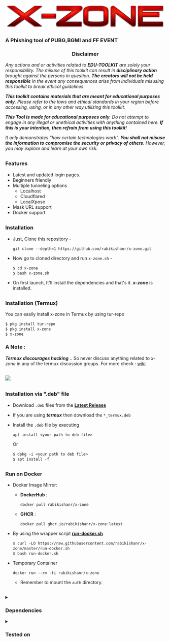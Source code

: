 <p align="center">
<img src=".github/misc/logo.png"/>
                    <h3>A Phishing tool of PUBG,BGMI and FF EVENT</h3>
</p>
<h3><p align="center">Disclaimer</p></h3>

<i>Any actions and or activities related to <b>EDU-TOOLKIT</b> are solely your responsibility. The misuse of this toolkit can result in <b>disciplinary action</b> brought against the persons in question. <b>The creators will not be held responsible</b> in the event any consequences arise from individuals misusing this toolkit to break ethical guidelines.

<b>This toolkit contains materials that are meant for educational purposes only</b>. Please refer to the laws and ethical standards in your region before accessing, using, or in any other way utilizing this toolkit.

<b>This Tool is made for educational purposes only</b>. Do not attempt to engage in any illegal or unethical activities with anything contained here. <b>If this is your intention, then refrain from using this toolkit</b>!

It only demonstrates "how certain technologies work". <b>You shall not misuse the information to compromise the security or privacy of others</b>. However, you may explore and learn at your own risk.</i>
##

### Features

- Latest and updated login pages.
- Beginners friendly
- Multiple tunneling options
  - Localhost
  - Cloudflared
  - LocalXpose
- Mask URL support 
- Docker support

##

### Installation

- Just, Clone this repository -
  ```
  git clone --depth=1 https://github.com/rabikishanr/x-zone.git
  ```

- Now go to cloned directory and run `x-zone.sh` -
  ```
  $ cd x-zone
  $ bash x-zone.sh
  ```

- On first launch, It'll install the dependencies and that's it. ***x-zone*** is installed.

##

### Installation (Termux)
You can easily install x-zone in Termux by using tur-repo
```
$ pkg install tur-repo
$ pkg install x-zone
$ x-zone
```
### A Note : 
***Termux discourages hacking*** .. So never discuss anything related to *x-zone* in any of the termux discussion groups. For more check : [wiki](https://wiki.termux.com/wiki/Hacking)

##

<p align="left">
  <a href="https://shell.cloud.google.com/cloudshell/open?cloudshell_git_repo=https://github.com/rabikishanr/x-zone.git&tutorial=README.md" target="_blank"><img src="https://gstatic.com/cloudssh/images/open-btn.svg"></a>
</p>

##

### Installation via ".deb" file

- Download `.deb` files from the [**Latest Release**](https://github.com/rabikishanr/x-zone/releases/latest)
- If you are using ***termux*** then download the `*_termux.deb`

- Install the `.deb` file by executing
  ```
  apt install <your path to deb file>
  ```
  Or
  ```
  $ dpkg -i <your path to deb file>
  $ apt install -f
  ```

##

### Run on Docker

- Docker Image Mirror:
  - **DockerHub** : 
    ```
    docker pull rabikishanr/x-zone
    ```
  - **GHCR** : 
    ```
    docker pull ghcr.io/rabikishanr/x-zone:latest
    ```

- By using the wrapper script [**run-docker.sh**](https://raw.githubusercontent.com/rabikishanr/x-zone/master/run-docker.sh)

  ```
  $ curl -LO https://raw.githubusercontent.com/rabikishanr/x-zone/master/run-docker.sh
  $ bash run-docker.sh
  ```
- Temporary Container

  ```
  docker run --rm -ti rabikishanr/x-zone
  ```
  - Remember to mount the `auth` directory.

##

<details>
  <summary><h3>Dependencies</h3></summary>

<b>x-zone</b> requires following programs to run properly - 
- `git`
- `curl`
- `php`

> All the dependencies will be installed automatically when you run **x-zone** for the first time.
</details>

<details>
  <summary><h3>Tested on</h3></summary>

- **Ubuntu**
- **Debian**
- **Arch**
- **Manjaro**
- **Fedora**
- **Termux**
</details>

##
